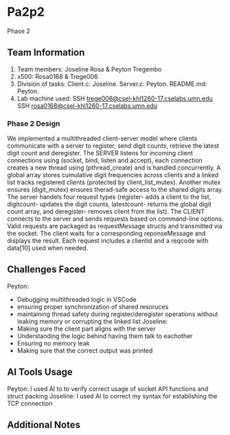 # Pa2p2
Phase 2

## Team Information
1. Team members: Joseline Rosa & Peyton Tregembo
2. x500: Rosa0168 & Trege006
3. Division of tasks:
Client.c: Joseline.
Server.c: Peyton.
README.md: Peyton.
5. Lab machine used: SSH trege006@csel-khl1260-17.cselabs.umn.edu 
                     SSH rosa0168@csel-khl1260-17.cselabs.umn.edu 

### Phase 2 Design
We implemented a multithreaded client-server model where clients communicate with a server to register, send digit counts, retrieve the latest digit count and deregister. 
The SERVER listens for incoming client connections using (socket, bind, listen and accept), each connection creates a new thread using (pthread_create) and is handled concurrently. A global array stores cumulative digit frequencies across clients and a linked list tracks registered clients (protected by client_list_mutex). Another mutex ensures (digit_mutex) ensures therad-safe access to the shared digits array. 
The server handels four request types (register- adds a client to the list, digitcount- updates the digit counts, latestcount- returns the global digit count array, and deregister- removes client from the list). 
The CLIENT connects to the server and sends requests based on command-line options. Valid requests are packaged as requestMessage structs and transmitted via the socket. The client waits for a corresponding reponseMessage and displays the result. Each request includes a clientid and a reqcode with data[10] used when needed. 

## Challenges Faced
Peyton:
- Debugging multithreaded logic in VSCode
- ensuring proper synchronization of shared resoruces
- maintaining thread safety during register/deregister operations without leaking memory or corrupting the linked list
Joseline:
- Making sure the client part aligns with the server
- Understanding the logic behind having them talk to eachother
- Ensuring no memory leak
- Making sure that the correct output was printed


## AI Tools Usage
Peyton: I used AI to to verify correct usage of socket API functions and struct packing
Joseline: I used AI to correct my syntax for establishing the TCP connection


## Additional Notes
